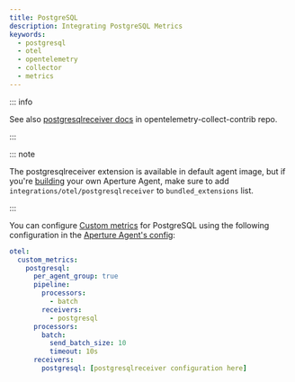 ```yaml
---
title: PostgreSQL
description: Integrating PostgreSQL Metrics
keywords:
  - postgresql
  - otel
  - opentelemetry
  - collector
  - metrics
---
```


::: info

See also [postgresqlreceiver docs][receiver] in opentelemetry-collect-contrib repo.

:::

::: note

The postgresqlreceiver extension is available in default agent image, but if you're [building][build] your own Aperture Agent, make sure to add `integrations/otel/postgresqlreceiver` to `bundled_extensions` list.

:::

You can configure [Custom metrics][custom-metrics] for PostgreSQL using the
following configuration in the [Aperture Agent's config][agent-config]:

```yaml
otel:
  custom_metrics:
    postgresql:
      per_agent_group: true
      pipeline:
        processors:
          - batch
        receivers:
          - postgresql
      processors:
        batch:
          send_batch_size: 10
          timeout: 10s
      receivers:
        postgresql: [postgresqlreceiver configuration here]
```

[build]: /reference/aperturectl/build/agent/agent.md
[receiver]:
  https://github.com/open-telemetry/opentelemetry-collector-contrib/tree/main/receiver/postgresqlreceiver
[custom-metrics]: /reference/configuration/agent.md#custom-metrics-config
[agent-config]: /reference/configuration/agent.md#agent-o-t-e-l-config
